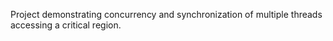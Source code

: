 Project demonstrating concurrency and synchronization of multiple threads accessing a critical region.
